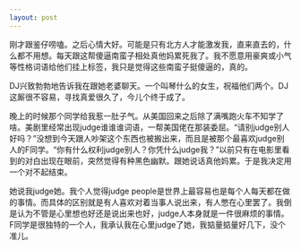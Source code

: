 ```yaml
---
layout: post
---
```

刚才跟鉴仔唠嗑。之后心情大好。可能是只有北方人才能激发我，直来直去的，什么都不用想。每天跟这帮傻逼南蛮子相处真他妈累死我了。我不愿意用豪爽或小气等性格词语给他们挂上标签，我只是觉得这些南蛮子挺傻逼的，真的。

DJ兴致勃勃地告诉我在跟她老婆聊天。一个叫琴什么的女生，祝福他们两个。DJ这厮很不容易，寻找真爱很久了，今儿个终于成了。

晚上的时候那个同学给我惹一肚子气。从美国回来之后除了满嘴跑火车不知学了啥。美剧里经常出现judge谁谁谁词语，一帮美国佬在那装委屈。“请别judge别人好吗？”没想到今天跟人吵架这个东西也被搬出来，而且是被那个最喜欢judge别人的F同学。“你有什么权利judge别人？你凭什么judge我？”以前只有在电影里看到的对白出现在眼前，突然觉得有种黑色幽默。跟她说话真他妈累。于是我决定用一个对不起结束。

她说我judge她。我个人觉得judge people是世界上最容易也是每个人每天都在做的事情。而具体的区别就是有人喜欢对着当事人说出来，有人憋在心里罢了。我倒是认为不管是心里想也好还是说出来也好，judge人本身就是一件很麻烦的事情。F同学是很独特的一个人，我承认我在心里judge了她，我掂量掂量好几下，没个准儿。